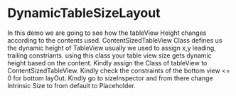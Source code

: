 # DynamicTableSizeLayout
In this demo we are going to see how the tableView Height changes according to the contents used.
ContentSizedTableView Class defines us the dynamic height of TableView usually we used to assign x,y leading, trailing constriants.
using this class your table view size gets dynamic height based on the content.
Kindly assign the Class of tableView to ContentSizedTableView.
Kindly check the constraints of the bottom view <= 0  for bottom layOut.
Kindly go to sizeInspector and from there change Intrinsic Size to from default to Placeholder.
